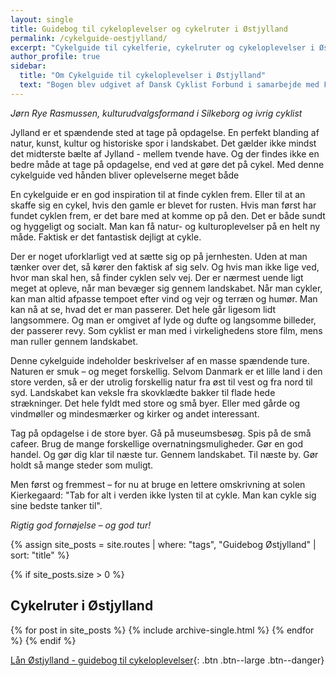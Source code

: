 ```yaml
---
layout: single
title: Guidebog til cykeloplevelser og cykelruter i Østjylland
permalink: /cykelguide-oestjylland/
excerpt: "Cykelguide til cykelferie, cykelruter og cykeloplevelser i Østjylland."
author_profile: true
sidebar:
  title: "Om Cykelguide til cykeloplevelser i Østjylland"
  text: "Bogen blev udgivet af Dansk Cyklist Forbund i samarbejde med Fonden Fyntour og VisitDenmark, støttet af Arbejdsmarkedets Feriefond og Tips & Lottomidler til Friluftslivet. 1. udgave fra 30. maj 2007. Oplag 5000 i tre sprog."
---
```


_Jørn Rye Rasmussen, kulturudvalgsformand i Silkeborg og ivrig cyklist_

Jylland er et spændende sted at tage på opdagelse. En perfekt blanding af natur, kunst, kultur og historiske spor i landskabet. Det gælder ikke mindst det midterste bælte af Jylland - mellem tvende have. Og der findes ikke en bedre måde at tage på opdagelse, end ved at gøre det på cykel. Med denne cykelguide ved hånden bliver oplevelserne meget både 

En cykelguide er en god inspiration til at finde cyklen frem. Eller til at an skaffe sig en cykel, hvis den gamle er blevet for rusten. Hvis man først har fundet cyklen frem, er det bare med at komme op på den. Det er både sundt og hyggeligt og socialt. Man kan få natur- og kulturoplevelser på en helt ny måde. Faktisk er det fantastisk dejligt at cykle. 

Der er noget uforklarligt ved at sætte sig op på jernhesten. Uden at man tænker over det, så kører den faktisk af sig selv. Og hvis man ikke lige ved, hvor man skal hen, så finder cyklen selv vej. Der er nærmest uende ligt meget at opleve, når man bevæger sig gennem landskabet. Når man cykler, kan man altid afpasse tempoet efter vind og vejr og terræn og humør. Man kan nå at se, hvad det er man passerer. Det hele går ligesom lidt langsommere. Og man er omgivet af lyde og dufte og langsomme billeder, der passerer revy. Som cyklist er man med i virkelighedens store film, mens man ruller gennem landskabet. 

Denne cykelguide indeholder beskrivelser af en masse spændende ture. Naturen er smuk – og meget forskellig. Selvom Danmark er et lille land i den store verden, så er der utrolig forskellig natur fra øst til vest og fra nord til syd. Landskabet kan veksle fra skovklædte bakker til flade hede strækninger. Det hele fyldt med store og små byer. Eller med gårde og vindmøller og mindesmærker og kirker og andet interessant. 

Tag på opdagelse i de store byer. Gå på museumsbesøg. Spis på de små cafeer. Brug de mange forskellige overnatningsmuligheder. Gør en god handel. Og gør dig klar til næste tur. Gennem landskabet. Til næste by. Gør holdt så mange steder som muligt. 

Men først og fremmest – for nu at bruge en lettere omskrivning at solen Kierkegaard: "Tab for alt i verden ikke lysten til at cykle. Man kan cykle sig sine bedste tanker til". 

_Rigtig god fornøjelse – og god tur!_

{% assign site_posts = site.routes | where: "tags", "Guidebog Østjylland" | sort: "title" %}

{% if site_posts.size > 0 %}
## Cykelruter i Østjylland
  {% for post in site_posts %}
    {% include archive-single.html %}
  {% endfor %}
{% endif %}

[Lån Østjylland - guidebog til cykeloplevelser](https://bibliotek.dk/da/work/870970-basis%3A26917603){: .btn .btn--large .btn--danger}
